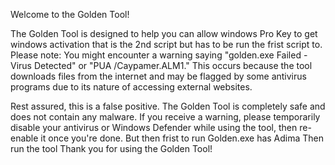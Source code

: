 Welcome to the Golden Tool!

The Golden Tool is designed to help you can allow windows Pro Key to get windows activation that is the 2nd script but has to be run the frist script to. Please note: You might encounter a warning saying "golden.exe Failed - Virus Detected" or "PUA /Caypamer.ALM1." This occurs because the tool downloads files from the internet and may be flagged by some antivirus programs due to its nature of accessing external websites.

Rest assured, this is a false positive. The Golden Tool is completely safe and does not contain any malware. If you receive a warning, please temporarily disable your antivirus or Windows Defender while using the tool, then re-enable it once you're done. But then frist to run Golden.exe has Adima Then run the tool Thank you for using the Golden Tool!
